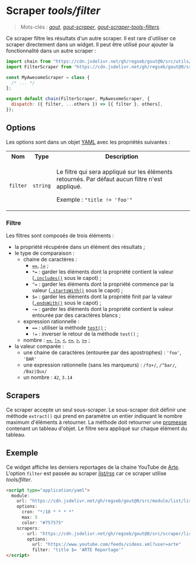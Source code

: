 # Scraper _tools/filter_

> Mots-clés :
> [_gout_](https://github.com/search?q=_gout_+language%3AMarkdown&type=Code&l=Markdown),
> [_gout-scraper_](https://github.com/search?q=_gout-scraper_+language%3AMarkdown&type=Code&l=Markdown),
> [_gout-scraper-tools-filters_](https://github.com/search?q=_gout-scraper-tools-filters_+language%3AMarkdown&type=Code&l=Markdown).

Ce scraper filtre les résultats d'un autre scraper. Il est rare d'utiliser ce
scraper directement dans un widget. Il peut être utilisé pour ajouter la
fonctionnalité dans un autre scraper :

```javascript
import chain from "https://cdn.jsdelivr.net/gh/regseb/gout@0/src/utils/scraper/chain.js";
import FilterScraper from "https://cdn.jsdelivr.net/gh/regseb/gout@0/src/scraper/tools/filter/filter.js";

const MyAwesomeScraper = class {
  /* ... */
};

export default chain(FilterScraper, MyAwesomeScraper, {
  dispatch: ({ filter, ...others }) => [{ filter }, others],
});
```

## Options

Les options sont dans un objet
[YAML](https://yaml.org/ "YAML Ain't Markup Language") avec les propriétés
suivantes :

<table>
  <tr>
    <th>Nom</th>
    <th>Type</th>
    <th>Description</th>
  </tr>
  <tr>
    <td><code>filter</code></td>
    <td><code>string</code></td>
    <td>
      <p>
        Le filtre qui sera appliqué sur les éléments retournés. Par défaut aucun
        filtre n'est appliqué.
      </p>
      <p>
        Exemple : <code>"title != 'foo'"</code>
      </p>
    </td>
  </tr>
</table>

### Filtre

Les filtres sont composés de trois éléments :

- la propriété récupérée dans un élément des résultats ;
- le type de comparaison :
  - chaine de caractères :
    - [`==`](https://developer.mozilla.org/Web/JavaScript/Reference/Operators/Strict_equality),
      [`!=`](https://developer.mozilla.org/Web/JavaScript/Reference/Operators/Strict_inequality)
      ;
    - `*=` : garder les éléments dont la propriété contient la valeur
      ([`.includes()`](https://developer.mozilla.org/Web/JavaScript/Reference/Global_Objects/String/includes)
      sous le capot) ;
    - `^=` : garder les éléments dont la propriété commence par la valeur
      ([`.startsWith()`](https://developer.mozilla.org/Web/JavaScript/Reference/Global_Objects/String/startsWith)
      sous le capot) ;
    - `$=` : garder les éléments dont la propriété finit par la valeur
      ([`.endsWith()`](https://developer.mozilla.org/Web/JavaScript/Reference/Global_Objects/String/endsWith)
      sous le capot) ;
    - `~=` : garder les éléments dont la propriété contient la valeur entourée
      par des caractères blancs ;
  - expression rationnelle :
    - `==` : utiliser la méthode
      [`test()`](https://developer.mozilla.org/Web/JavaScript/Reference/Global_Objects/RegExp/test)
      ;
    - `!=` : inverser le retour de la méthode `test()` ;
  - nombre :
    [`==`](https://developer.mozilla.org/Web/JavaScript/Reference/Operators/Strict_equality),
    [`!=`](https://developer.mozilla.org/Web/JavaScript/Reference/Operators/Strict_inequality),
    [`<`](https://developer.mozilla.org/Web/JavaScript/Reference/Operators/Less_than),
    [`<=`](https://developer.mozilla.org/Web/JavaScript/Reference/Operators/Less_than_or_equal),
    [`>`](https://developer.mozilla.org/Web/JavaScript/Reference/Operators/Greater_than),
    [`>=`](https://developer.mozilla.org/Web/JavaScript/Reference/Operators/Greater_than_or_equal)
    ;
- la valeur comparée :
  - une chaine de caractères (entourée par des apostrophes) : `'foo'`, `'BAR'`
  - une expression rationnelle (sans les marqueurs) : `/fo+/`, `/^bar/`,
    `/Baz|Qux/`
  - un nombre : `42`, `3.14`

## Scrapers

Ce scraper accepte un seul sous-scraper. Le sous-scraper doit définir une
méthode `extract()` qui prend en paramètre un entier indiquant le nombre maximum
d'éléments à retourner. La méthode doit retourner une
[promesse](https://developer.mozilla.org/Web/JavaScript/Reference/Global_Objects/Promise)
contenant un tableau d'objet. Le filtre sera appliqué sur chaque élément du
tableau.

## Exemple

Ce widget affiche les derniers reportages de la chaine YouTube de
[Arte](https://www.youtube.com/@arte). L'option `filter` est passée au scraper
[_list/rss_](../../list/rss#readme) car ce scraper utilise _tools/filter_.

```html
<script type="application/yaml">
  module:
    url: "https://cdn.jsdelivr.net/gh/regseb/gout@0/src/module/list/list.js"
    options:
      cron: "*/10 * * * *"
      max: 5
      color: "#757575"
    scrapers:
      - url: "https://cdn.jsdelivr.net/gh/regseb/gout@0/src/scraper/list/rss/rss.js"
        options:
          url: "https://www.youtube.com/feeds/videos.xml?user=arte"
          filter: "title $= 'ARTE Reportage'"
</script>
```

